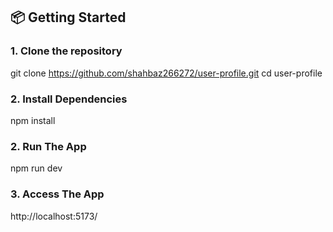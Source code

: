 ## 📦 Getting Started

### 1. Clone the repository

git clone https://github.com/shahbaz266272/user-profile.git
cd user-profile

### 2. Install Dependencies
npm install


### 2. Run The App
npm run dev

### 3. Access The App
http://localhost:5173/

